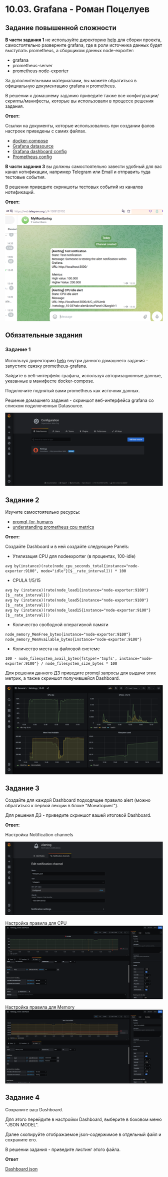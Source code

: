 # 10.03. Grafana - Роман Поцелуев

## Задание повышенной сложности

**В части задания 1** не используйте директорию [help](./help) для сборки проекта, самостоятельно разверните grafana, где в роли источника данных будет выступать prometheus, а сборщиком данных node-exporter:
- grafana
- prometheus-server
- prometheus node-exporter

За дополнительными материалами, вы можете обратиться в официальную документацию grafana и prometheus.

В решении к домашнему заданию приведите также все конфигурации/скрипты/манифесты, которые вы 
использовали в процессе решения задания.

**Ответ:**

Ссылки на документы, которые использовались при создании фалов настроек приведены с самих файлах.

- [docker-compose](./src/monitoring/docker-compose.yml)
- [Grafana datasource](./src/monitoring/grafana/provisioning/datasources/netology.yaml)
- [Grafana dashboard config](./src/monitoring/grafana/provisioning/dashboards/netology-dashboards.yml)
- [Prometheus config](./src/monitoring/prometheus/prometheus.yml)

**В части задания 3** вы должны самостоятельно завести удобный для вас канал нотификации, например Telegram или Email
и отправить туда тестовые события.

В решении приведите скриншоты тестовых событий из каналов нотификаций.

**Ответ:**

![Telegram](./img/10-03-03-Telegram.png)

## Обязательные задания

### Задание 1
Используя директорию [help](./help) внутри данного домашнего задания - запустите связку prometheus-grafana.

Зайдите в веб-интерфейс графана, используя авторизационные данные, указанные в манифесте docker-compose.

Подключите поднятый вами prometheus как источник данных.

Решение домашнего задания - скриншот веб-интерфейса grafana со списком подключенных Datasource.

![Datasource](./img/10-03-01-DataSources.png)

## Задание 2
Изучите самостоятельно ресурсы:
- [promql-for-humans](https://timber.io/blog/promql-for-humans/#cpu-usage-by-instance)
- [understanding prometheus cpu metrics](https://www.robustperception.io/understanding-machine-cpu-usage)

**Ответ:**

Создайте Dashboard и в ней создайте следующие Panels:
- Утилизация CPU для nodeexporter (в процентах, 100-idle)
```
avg by(instance)(rate(node_cpu_seconds_total{instance="node-exporter:9100", mode="idle"}[$__rate_interval])) * 100
```
- CPULA 1/5/15
```
avg by (instance)(rate(node_load1{instance="node-exporter:9100"}[$__rate_interval]))
avg by (instance)(rate(node_load5{instance="node-exporter:9100"}[$__rate_interval]))
avg by (instance)(rate(node_load15{instance="node-exporter:9100"}[$__rate_interval]))
```
- Количество свободной оперативной памяти
```
node_memory_MemFree_bytes{instance="node-exporter:9100"}
node_memory_MemAvailable_bytes{instance="node-exporter:9100"}
```
- Количество места на файловой системе
```
100 - node_filesystem_avail_bytes{fstype!='tmpfs', instance="node-exporter:9100"} / node_filesystem_size_bytes * 100
```
Для решения данного ДЗ приведите promql запросы для выдачи этих метрик, а также скриншот получившейся Dashboard.

![Dashboard](./img/10-03-02-Dashboard.png)

## Задание 3
Создайте для каждой Dashboard подходящее правило alert (можно обратиться к первой лекции в блоке "Мониторинг").

Для решения ДЗ - приведите скриншот вашей итоговой Dashboard.


**Ответ:**

Настройка Notification channels

![Notification channels](./img/10-03-03-Notification_channels.png)

Настройка правила для CPU
![CPU alert](./img/10-03-03-CPU_alert.png)

Настройка правила для Memory
![MEM alert](./img/10-03-03-Mem_alert.png)

## Задание 4
Сохраните ваш Dashboard.

Для этого перейдите в настройки Dashboard, выберите в боковом меню "JSON MODEL".

Далее скопируйте отображаемое json-содержимое в отдельный файл и сохраните его.

В решении задания - приведите листинг этого файла.

**Ответ**

[Dashboard json](./src/monitoring/grafana/provisioning/dashboards/10-03-netology-dashboard.json)